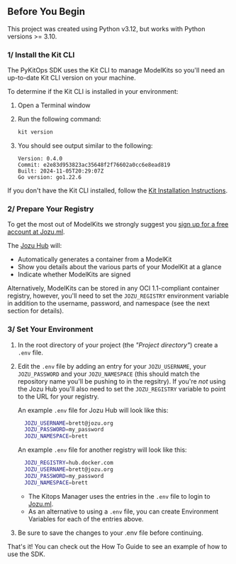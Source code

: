 ## Before You Begin

This project was created using Python v3.12, but works with Python versions >= 3.10.

### 1/ Install the Kit CLI

The PyKitOps SDK uses the Kit CLI to manage ModelKits so you'll need an up-to-date Kit CLI version on your machine.

To determine if the Kit CLI is installed in your environment:
1. Open a Terminal window
1. Run the following command:

   ```bash
   kit version
   ```

1. You should see output similar to the following:

    ```
    Version: 0.4.0
    Commit: e2e83d953823ac35648f2f76602a0cc6e8ead819
    Built: 2024-11-05T20:29:07Z
    Go version: go1.22.6
    ```

If you don't have the Kit CLI installed, follow the [Kit Installation Instructions](https://kitops.org/docs/cli/installation.html).

### 2/ Prepare Your Registry

To get the most out of ModelKits we strongly suggest you [sign up for a free account at Jozu.ml](https://api.jozu.ml/signup).

The [Jozu Hub](https://jozu.ml/) will:
* Automatically generates a container from a ModelKit
* Show you details about the various parts of your ModelKit at a glance
* Indicate whether ModelKits are signed

Alternatively, ModelKits can be stored in any OCI 1.1-compliant container registry, however, you'll need to set the `JOZU_REGISTRY` environment variable in addition to the username, password, and namespace (see the next section for details).

### 3/ Set Your Environment

1. In the root directory of your project (the *"Project directory"*) create a `.env` file.
2. Edit the `.env` file by adding an entry for your `JOZU_USERNAME`, your `JOZU_PASSWORD` and your `JOZU_NAMESPACE` (this should match the repository name you'll be pushing to in the regsitry). If you're *not* using the Jozu Hub you'll also need to set the `JOZU_REGISTRY` variable to point to the URL for your registry.

    An example `.env` file for Jozu Hub will look like this:

    ```bash
      JOZU_USERNAME=brett@jozu.org
      JOZU_PASSWORD=my_password
      JOZU_NAMESPACE=brett
    ```

    An example `.env` file for another registry will look like this:

    ```bash
      JOZU_REGISTRY=hub.docker.com
      JOZU_USERNAME=brett@jozu.org
      JOZU_PASSWORD=my_password
      JOZU_NAMESPACE=brett
    ```

    - The Kitops Manager uses the entries in the `.env` file to login to [Jozu.ml](https://www.jozu.ml).
    - As an alternative to using a `.env` file, you can create Environment Variables for each of the entries above.
3. Be sure to save the changes to your .env file before continuing.

That's it! You can check out the How To Guide to see an example of how to use the SDK.
